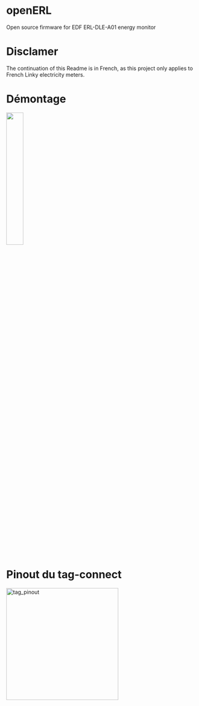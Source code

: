 # openERL
Open source firmware for EDF ERL-DLE-A01 energy monitor

# Disclamer
The continuation of this Readme is in French, as this project only applies to French Linky electricity meters.

# Démontage

<img src="https://github.com/user-attachments/assets/58cc414a-30e1-4425-a2bf-172b16ab8816" width=30% height=30%>

# Pinout du tag-connect
<img width="297" alt="tag_pinout" src="https://github.com/user-attachments/assets/57aaa45e-9f56-4bfa-bb66-49d6c404d360" />
